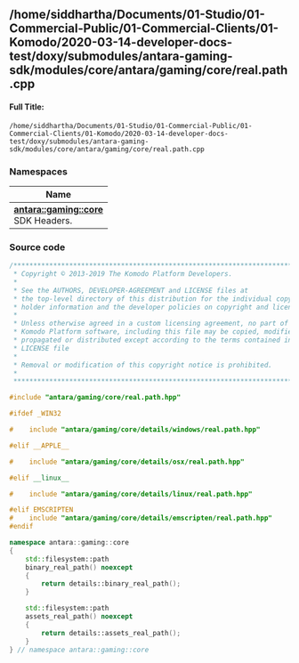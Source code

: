 

## /home/siddhartha/Documents/01-Studio/01-Commercial-Public/01-Commercial-Clients/01-Komodo/2020-03-14-developer-docs-test/doxy/submodules/antara-gaming-sdk/modules/core/antara/gaming/core/real.path.cpp

#### Full Title:
```
/home/siddhartha/Documents/01-Studio/01-Commercial-Public/01-Commercial-Clients/01-Komodo/2020-03-14-developer-docs-test/doxy/submodules/antara-gaming-sdk/modules/core/antara/gaming/core/real.path.cpp
```







### Namespaces

| Name           |
| -------------- |
| **[antara::gaming::core](Namespaces/namespaceantara_1_1gaming_1_1core.md)** <br>SDK Headers.  |
















### Source code

```cpp
/******************************************************************************
 * Copyright © 2013-2019 The Komodo Platform Developers.                      *
 *                                                                            *
 * See the AUTHORS, DEVELOPER-AGREEMENT and LICENSE files at                  *
 * the top-level directory of this distribution for the individual copyright  *
 * holder information and the developer policies on copyright and licensing.  *
 *                                                                            *
 * Unless otherwise agreed in a custom licensing agreement, no part of the    *
 * Komodo Platform software, including this file may be copied, modified,     *
 * propagated or distributed except according to the terms contained in the   *
 * LICENSE file                                                               *
 *                                                                            *
 * Removal or modification of this copyright notice is prohibited.            *
 *                                                                            *
 ******************************************************************************/

#include "antara/gaming/core/real.path.hpp"

#ifdef _WIN32

#    include "antara/gaming/core/details/windows/real.path.hpp"

#elif __APPLE__

#    include "antara/gaming/core/details/osx/real.path.hpp"

#elif __linux__

#    include "antara/gaming/core/details/linux/real.path.hpp"

#elif EMSCRIPTEN
#    include "antara/gaming/core/details/emscripten/real.path.hpp"
#endif

namespace antara::gaming::core
{
    std::filesystem::path
    binary_real_path() noexcept
    {
        return details::binary_real_path();
    }

    std::filesystem::path
    assets_real_path() noexcept
    {
        return details::assets_real_path();
    }
} // namespace antara::gaming::core
```




